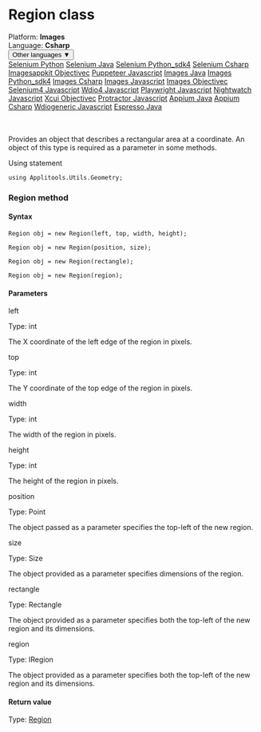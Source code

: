 # Region class
<div class='platform-bar-container-div'><div class='platform-bar-div'>Platform:  <b> Images</b>
</div><div class='platform-bar-div'>Language: <b>Csharp</b></div><div class='dropdown-button-container-div'><button class='sdk-language-dropdown-button'>Other languages ▼</button><div class='dropdown-content'>
<a href='../../selenium/python/region'>Selenium Python</a>
<a href='../../selenium/java/region'>Selenium Java</a>
<a href='../../selenium/python_sdk4/region'>Selenium Python_sdk4</a>
<a href='../../selenium/csharp/region'>Selenium Csharp</a>
<a href='../../imagesappkit/objectivec/region'>Imagesappkit Objectivec</a>
<a href='../../puppeteer/javascript/region'>Puppeteer Javascript</a>
<a href='../../images/java/region'>Images Java</a>
<a href='../../images/python_sdk4/region'>Images Python_sdk4</a>
<a href='../../images/csharp/region'>Images Csharp</a>
<a href='../../images/javascript/region'>Images Javascript</a>
<a href='../../images/objectivec/region'>Images Objectivec</a>
<a href='../../selenium4/javascript/region'>Selenium4 Javascript</a>
<a href='../../wdio4/javascript/region'>Wdio4 Javascript</a>
<a href='../../playwright/javascript/region'>Playwright Javascript</a>
<a href='../../nightwatch/javascript/region'>Nightwatch Javascript</a>
<a href='../../xcui/objectivec/region'>Xcui Objectivec</a>
<a href='../../protractor/javascript/region'>Protractor Javascript</a>
<a href='../../appium/java/region'>Appium Java</a>
<a href='../../appium/csharp/region'>Appium Csharp</a>
<a href='../../wdiogeneric/javascript/region'>Wdiogeneric Javascript</a>
<a href='../../espresso/java/region'>Espresso Java</a>
</div></div><br /><br /></div>




Provides an object that describes a rectangular area at a coordinate. An object of this type is required as a parameter in some methods.

Using statement

    using Applitools.Utils.Geometry;
    	



### Region method
#### Syntax


    Region obj = new Region(left, top, width, height);
    
    Region obj = new Region(position, size);
    
    Region obj = new Region(rectangle);
    
    Region obj = new Region(region);
    

#### Parameters

left

Type: int

The X coordinate of the left edge of the region in pixels.

top

Type: int

The Y coordinate of the top edge of the region in pixels.

width

Type: int

The width of the region in pixels.

height

Type: int

The height of the region in pixels.

position

Type: Point

The object passed as a parameter specifies the top-left of the new region.

size

Type: Size

The object provided as a parameter specifies dimensions of the region.

rectangle

Type: Rectangle

The object provided as a parameter specifies both the top-left of the new region and its dimensions.

region

Type: IRegion

The object provided as a parameter specifies both the top-left of the new region and its dimensions.

#### Return value

Type:  [Region](./region)
